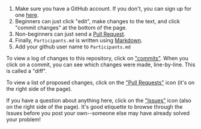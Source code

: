 1. Make sure you have a GitHub account. If you don't, you can sign up for one [here](http://github.com).
2. Beginners can just click "edit", make changes to the text, and click "commit changes" at the bottom of the page.
3. Non-beginners can just send a [Pull Request](https://help.github.com/articles/using-pull-requests).
4. Finally, `Participants.md` is written using [Markdown](http://daringfireball.net/projects/markdown/syntax).
5. Add your github user name to `Participants.md`

To view a log of changes to this repository, click on ["commits"](https://github.com/dclegalhackers/ideas/commits/master). When you click on a commit, you can see which changes were made, line-by-line. This is called a "diff".

To view a list of proposed changes, click on the ["Pull Requests"](https://github.com/dclegalhackers/ideas/pulls) icon (it's on the right side of the page).

If you have a question about anything here, click on the ["Issues"](https://github.com/dclegalhackers/ideas/issues) icon (also on the right side of the page). It's good etiquette to browse through the Issues before you post your own--someone else may have already solved your problem!
